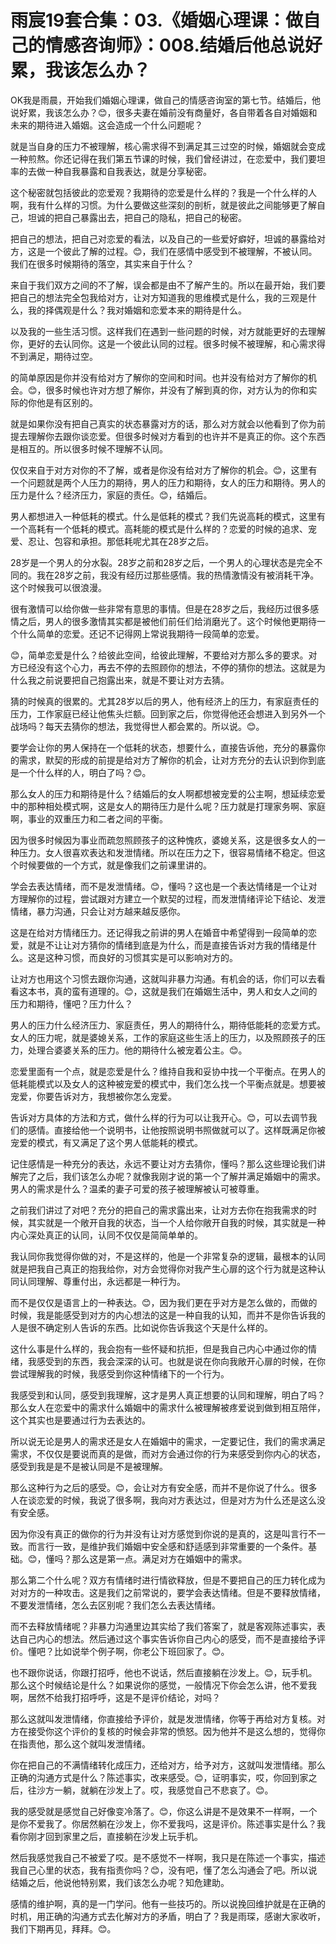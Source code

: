 # 雨宸19套合集：03.《婚姻心理课：做自己的情感咨询师》：008.结婚后他总说好累，我该怎么办？

OK我是雨晨，开始我们婚姻心理课，做自己的情感咨询室的第七节。结婚后，他说好累，我该怎么办？😊，很多夫妻在婚前没有商量好，各自带着各自对婚姻和未来的期待进入婚姻。这会造成一个什么问题呢？

就是当自身的压力不被理解，核心需求得不到满足其三过空的时候，婚姻就会变成一种煎熬。你还记得在我们第五节课的时候，我们曾经讲过，在恋爱中，我们要坦率的去做一种自我暴露和自我表达，就是分享秘密。

这个秘密就包括彼此的恋爱观？我期待的恋爱是什么样的？我是一个什么样的人啊，我有什么样的习惯。为什么要做这些深刻的剖析，就是彼此之间能够更了解自己，坦诚的把自己暴露出去，把自己的隐私，把自己的秘密。

把自己的想法，把自己对恋爱的看法，以及自己的一些爱好癖好，坦诚的暴露给对方，这是一个彼此了解的过程。😊，我们在感情中感受到不被理解，不被认同。我们在很多时候期待的落空，其实来自于什么？

来自于我们双方之间的不了解，误会都是由不了解产生的。所以在最开始，我们要把自己的想法完全包我给对方，让对方知道我的思维模式是什么，我的三观是什么，我的择偶观是什么？我对婚姻和恋爱本来的期待是什么。

以及我的一些生活习惯。这样我们在遇到一些问题的时候，对方就能更好的去理解你，更好的去认同你。这是一个彼此认同的过程。很多时候不被理解，和心需求得不到满足，期待过空。

的简单原因是你并没有给对方了解你的空间和时间。也并没有给对方了解你的机会。😊，很多时候也许对方想了解你，并没有了解到真的你，对方认为的你和实际的你他是有区别的。

就是如果你没有把自己真实的状态暴露对方的话，那么对方就会以他看到了你为前提去理解你去跟你谈恋爱。但很多时候对方看到的也许并不是真正的你。这个东西是相互的。所以很多时候不理解不认同。

仅仅来自于对方对你的不了解，或者是你没有给对方了解你的机会。😊，这里有一个问题就是两个人压力的期待，男人的压力和期待，女人的压力和期待。男人的压力是什么？经济压力，家庭的责任。😊，结婚后。

男人都想进入一种低耗的模式。什么是低耗的模式？我们先说高耗的模式，这里有一个高耗有一个低耗的模式。高耗能的模式是什么样的？恋爱的时候的追求、宠爱、忍让、包容和承担。那低耗呢尤其在28岁之后。

28岁是一个男人的分水裂。28岁之前和28岁之后，一个男人的心理状态是完全不同的。我在28岁之前，我没有经历过那些感情。我的热情激情没有被消耗干净。这个时候我可以很浪漫。

很有激情可以给你做一些非常有意思的事情。但是在28岁之后，我经历过很多感情之后，男人的很多激情其实都是被他们前任们给消磨光了。这个时候他更期待一个什么简单的恋爱。还记不记得网上常说我期待一段简单的恋爱。

😊，简单恋爱是什么？给彼此空间，给彼此理解，不要给对方那么多的要求。对方已经没有这个心力，再去不停的去照顾你的想法，不停的猜你的想法。这就是为什么我之前说要把自己抱露出来，就是不要让对方去猜。

猜的时候真的很累的。尤其28岁以后的男人，他有经济上的压力，有家庭责任的压力，工作家庭已经让他焦头烂额。回到家之后，你觉得他还会想进入到另外一个战场吗？每天去猜你的想法，我觉得世人都会累的。所以说。😊。

要学会让你的男人保持在一个低耗的状态，想要什么，直接告诉他，充分的暴露你的需求，默契的形成的前提是给对方了解你的机会，让对方充分的去认识到你到底是一个什么样的人，明白了吗？😊。

那么女人的压力和期待是什么？结婚后的女人啊都想被宠爱的公主啊，想延续恋爱中的那种相处模式啊，这是女人的期待压力是什么呢？压力就是打理家务啊、家庭啊，事业的双重压力和二者之间的平衡。

因为很多时候因为事业而疏忽照顾孩子的这种愧疚，婆媳关系，这是很多女人的一种压力。女人很喜欢表达和发泄情绪。所以在压力之下，很容易情绪不稳定。但这个时候要做的一个方式，就是像我们之前课里讲的。

学会去表达情绪，而不是发泄情绪。😊，懂吗？这也是一个表达情绪是一个让对方理解你的过程，尝试跟对方建立一个默契的过程，而发泄情绪评论下结论、发泄情绪，暴力沟通，只会让对方越来越反感你。

这是在给对方情绪压力。还记得我之前讲的男人在婚音中希望得到一段简单的恋爱，就是不让让对方猜你的情绪到底是为什么，而是直接告诉对方我的情绪是什么。这是这种习惯，而良好的习惯其实是可以影响对方的。

让对方也用这个习惯去跟你沟通，这就叫非暴力沟通。有机会的话，你们可以去看看这本书，真的蛮有道理的。😊，这就是我们在婚姻生活中，男人和女人之间的压力和期待，懂吧？压力什么？

男人的压力什么经济压力、家庭责任，男人的期待什么，期待低能耗的恋爱方式。女人的压力呢，就是婆媳关系，工作的家庭这些生活上的压力，以及照顾孩子的压力，处理合婆婆关系的压力。他的期待什么被宠着公主。😊。

恋爱里面有一个点，就是恋爱是什么？维持自我和妥协中找一个平衡点。在男人的低耗能模式以及女人的这种被宠爱的模式中，我们怎么找一个平衡点就是。想要被宠爱，你要告诉对方，我想被你怎么宠爱。

告诉对方具体的方法和方式，做什么样的行为可以让我开心。😊，可以去调节我们的感情。直接给他一个说明书，让他按照说明书照做就可以了。这样既满足你被宠爱的模式，有又满足了这个男人低能耗的模式。

记住感情是一种充分的表达，永远不要让对方去猜你，懂吗？那么这些理论我们讲解完了之后，我们该怎么办呢？就像我刚才说的第一个了解并满足婚姻中的需求。男人的需求是什么？温柔的妻子可爱的孩子被理解被认可被尊重。

之前我们讲过了对吧？充分的把自己的需求露出来，让对方去你在抱我需求的时候，其实就是一个敞开自我的状态，当一个人给你敞开自我的时候，其实就是一种内心深处真正的认同，认同不仅仅是简简单单的。

我认同你我觉得你做的对，不是这样的，他是一个非常复杂的逻辑，最根本的认同就是把我自己真正的抱我给你，对方会觉得你对我产生心扉的这个行为就是这种认同认同理解、尊重付出，永远都是一种行为。

而不是仅仅是语言上的一种表达。😊，因为我们更在乎对方是怎么做的，而做的时候，我是能感受到对方的内心想法的这是一种自我的认知，而并不是你告诉我的人是很不确定别人告诉的东西。比如说你告诉我这个天是什么样的。

这什么事是什么样的，我会抱有一些怀疑和抗拒，但是我自己内心中通过你的情绪，我感受到的东西，我会深深的认可。也就是说在你向我敞开心扉的时候，在你尝试理解我的时候，我感受到你这种情绪下的一个行为。

我感受到和认同，感受到我理解，这才是男人真正想要的认同和理解，明白了吗？那么女人在恋爱中的需求什么婚姻中的需求什么被理解被疼爱说到做到相互陪伴，这个其实也是要通过行为去表达的。

所以说无论是男人的需求还是女人在婚姻中的需求，一定要记住，我们的需求满足需求，不仅仅是要说而真的是做，而对方会通过你的行为来感受到你内心的状态，感受到我是是不是被认同是不是被理解。

那么这种行为之后的感受。😊，会让对方有安全感，而并不是你说了什么。很多人在谈恋爱的时候，我说了很多啊，我向对方表达过，但是对方为什么还是这么没有安全感。

因为你没有真正的做你的行为并没有让对方感觉到你说的是真的，这是叫言行不一致。而言行一致，是维护我们婚姻中安全感和舒适感到非常重要的一个条件。基础。😊，懂吗？那么这是第一点。满足对方在婚姻中的需求。

那么第二个什么呢？双方有情绪时进行情欲释放，但是不要把自己的压力转化成为对对方的一种攻击。这是我们之前常说的，要学会表达情绪。但是不要释放情绪，不要发泄情绪，怎么去区别呢？我们怎么去表达情绪。

而不去释放情绪呢？非暴力沟通里边其实给了我们答案了，就是客观陈述事实，表达自己内心的想法。然后通过这个事实告诉你自己内心的感受，而不是直接给予评价。懂吧？比如说举个例子啊，你老公下班回家了。😊。

也不跟你说话，你跟打招呼，他也不说话，然后直接躺在沙发上。😊，玩手机。那么这个时候结论是什么？如果说你的感觉，一般情况下你会怎么讲，他不爱我啊，居然不给我打招呼呼，这是不是评价结论，对吗？

那么这就叫发泄情绪，你直接给予评价，就是发泄情绪，你等于再给对方复核。对方在接受你这个评价的复核的时候会非常的愤怒。因为他并不是这么想的，觉得你在指责他，那么这个就叫发泄情绪。

你在把自己的不满情绪转化成压力，还给对方，给予对方，这就叫发泄情绪。那么正确的沟通方式是什么？陈述事实，改来感受。😊，证明事实，哎，你回到家之后，往沙方一躺，就躺在沙发上了。哎，我感觉自己不悲哀了。😊。

我的感受就是感觉自己好像变冷落了。😊，你这么讲是不是效果不一样啊，一个是你不爱我了。你居然躺在沙发上，你不爱我吗，这是评价。陈述事实是什么？我看你刚才回到家里之后，直接躺在沙发上玩手机。

然后我感觉我自己不被爱了哎。是不感觉不一样啊，我只是在陈述一个事实，描述我自己心里的状态，我有指责你吗？😊，没有吧，懂了怎么沟通会了吧。所以说结婚之后，他说他特别累，我们该怎么办呢？知危建助。

感情的维护啊，真的是一门学问。他有一些技巧的。所以说挽回维护就是在正确的时机，用正确的沟通方式去化解对方的矛盾，明白了？我是雨琛，感谢大家收听，我们下期再见，拜拜。😊。

